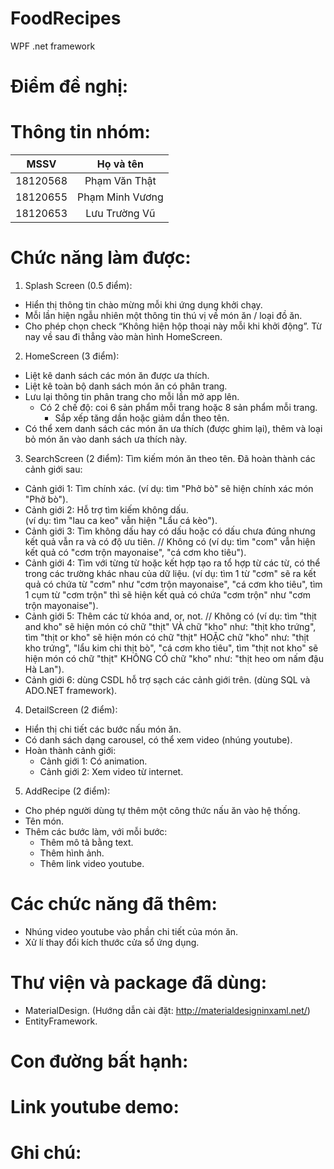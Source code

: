 # FoodRecipes
WPF .net framework

# Điểm đề nghị:

# Thông tin nhóm:
| MSSV     |     Họ và tên    |
|:--------:|:----------------:|
| 18120568 | Phạm Văn Thật    |
| 18120655 | Phạm Minh Vương  |
| 18120653 | Lưu Trường Vũ    |

# Chức năng làm được:
1. Splash Screen (0.5 điểm):
- Hiển thị thông tin chào mừng mỗi khi ứng dụng khởi chạy.
- Mỗi lần hiện ngẫu nhiên một thông tin thú vị về món ăn / loại đồ ăn.
- Cho phép chọn check “Không hiện hộp thoại này mỗi khi khởi động”. Từ nay về sau đi thẳng vào màn hình HomeScreen.

2. HomeScreen (3 điểm):
- Liệt kê danh sách các món ăn được ưa thích.
- Liệt kê toàn bộ danh sách món ăn có phân trang.
- Lưu lại thông tin phân trang cho mỗi lần mở app lên.
   	+ Có 2 chế độ: coi 6 sản phẩm mỗi trang hoặc 8 sản phẩm mỗi trang.
        + Sắp xếp tăng dần hoặc giảm dần theo tên.
- Có thể xem danh sách các món ăn ưa thích (được ghim lại), thêm và loại bỏ món ăn vào danh sách ưa thích này.

3. SearchScreen (2 điểm):
Tìm kiếm món ăn theo tên. Đã hoàn thành các cảnh giới sau:
- Cảnh giới 1: Tìm chính xác. 
	(ví dụ: tìm "Phở bò" sẽ hiện chính xác món "Phở bò").
- Cảnh giới 2: Hỗ trợ tìm kiếm không dấu.                                                             
	(ví dụ: tìm "lau ca keo" vẫn hiện "Lẩu cá kèo").
- Cảnh giới 3: Tìm không dấu hay có dấu hoặc có dấu chưa đúng nhưng kết quả vẫn ra và có độ ưu tiên.   // Không có
	(ví dụ: tìm "com" vẫn hiện kết quả có "cơm trộn mayonaise", "cá cơm kho tiêu").
- Cảnh giới 4: Tìm với từng từ hoặc kết hợp tạo ra tổ hợp từ các từ, có thể trong các trường khác nhau của dữ liệu.
	(ví dụ: tìm 1 từ "cơm" sẽ ra kết quả có chứa từ "cơm" như "cơm trộn mayonaise", "cá cơm kho tiêu",
	          tìm 1 cụm từ "cơm trộn" thì sẽ hiện kết quả có chứa "cơm trộn" như "cơm trộn mayonaise").
- Cảnh giới 5: Thêm các từ khóa and, or, not.								// Không có
	(ví dụ: tìm "thịt and kho" sẽ hiện món có chữ "thịt" VÀ chữ "kho" như: "thịt kho trứng",
	          tìm "thịt or kho" sẽ hiện món có chữ "thịt" HOẶC chữ "kho" như: "thịt kho trứng", "lẩu kim chi thịt bò", "cá cơm kho tiêu",
	          tìm "thịt not kho" sẽ hiện món có chữ "thịt" KHÔNG CÓ chữ "kho" như: "thịt heo om nấm đậu Hà Lan").
- Cảnh giới 6: dùng CSDL hỗ trợ sạch các cảnh giới trên. (dùng SQL và ADO.NET framework).

4. DetailScreen (2 điểm):
- Hiển thị chi tiết các bước nấu món ăn.
- Có danh sách dạng carousel, có thể xem video (nhúng youtube).
- Hoàn thành cảnh giới:
	+ Cảnh giới 1: Có animation.
	+ Cảnh giới 2: Xem video từ internet.

5. AddRecipe (2 điểm):
- Cho phép người dùng tự thêm một công thức nấu ăn vào hệ thống.
- Tên món.
- Thêm các bước làm, với mỗi bước:
	+ Thêm mô tả bằng text.
	+ Thêm hình ảnh.
	+ Thêm link video youtube.
  
# Các chức năng đã thêm:
- Nhúng video youtube vào phần chi tiết của món ăn.
- Xử lí thay đổi kích thước cửa sổ ứng dụng.

# Thư viện và package đã dùng:
- MaterialDesign. (Hướng dẫn cài đặt: http://materialdesigninxaml.net/)
- EntityFramework.

# Con đường bất hạnh:

# Link youtube demo:

# Ghi chú:
